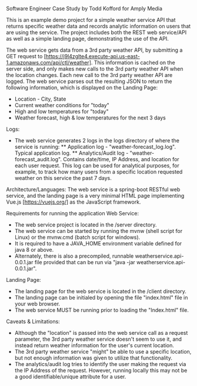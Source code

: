 Software Engineer Case Study by Todd Kofford for Amply Media

This is an example demo project for a simple weather service API that returns specific weather data and records analytic information on users that are using the service. The project includes both the REST web service/API as well as a simple landing page, demonstrating the use of the API.

The web service gets data from a 3rd party weather API, by submitting a GET request to [https://j9l4zglte4.execute-api.us-east-1.amazonaws.com/api/ctl/weather]. This information is cached on the server side, and only makes new calls to the 3rd party weather API when the location changes. Each new call to the 3rd party weather API are logged. The web service parses out the resulting JSON to return the following information, which is displayed on the Landing Page:
* Location - City, State
* Current weather conditions for "today"
* High and low temperatures for "today"
* Weather forecast, high & low temperatures for the next 3 days

Logs:
* The web service generates 2 logs in the <root>logs directory of where the service is running:
** Application log - "weather-forecast_log.log". Typical application log.
** Analytics/Audit log - "weather-forecast_audit.log". Contains date/time, IP Address, and location for each user request. This log can be used for analytical purposes, for example, to track how many users from a specific location requested weather on this service the past 7 days.

Architecture/Languages:
The web service is a spring-boot RESTful web service, and the landing page is a very minimal HTML page implementing Vue.js [https://vuejs.org/] as the JavaScript framework.

Requirements for running the application
Web Service:
* The web service project is located in the <project root>/server directory.
* The web service can be started by running the mvnw (shell script for Linux) or the mvnw.cmd (batch script for windows).
* It is required to have a JAVA_HOME environment variable defined for java 8 or above.
* Alternately, there is also a precompiled, runnable weatherservice.api-0.0.1.jar file provided that can be run via "java -jar weatherservice.api-0.0.1.jar".

Landing Page:
* The landing page for the web service is located in the <project root>/client directory.
* The landing page can be initialed by opening the file "index.html" file in your web browser.
* The web service MUST be running prior to loading the "Index.html" file.

Caveats & Limitations:
* Although the "location" is passed into the web service call as a request parameter, the 3rd party weather service doesn't seem to use it, and instead return weather information for the user's current location.
* The 3rd party weather service "might" be able to use a specific location, but not enough information was given to utilize that functionality.
* The analytics/audit log tries to identify the user making the request via the IP Address of the request. However, running locally this may not be a good identifiable/unique attribute for a user.
